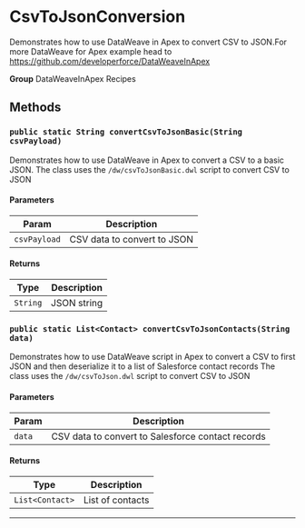 # CsvToJsonConversion

Demonstrates how to use DataWeave
in Apex to convert CSV to JSON.For more DataWeave for Apex example
head to https://github.com/developerforce/DataWeaveInApex


**Group** DataWeaveInApex Recipes

## Methods
### `public static String convertCsvToJsonBasic(String csvPayload)`

Demonstrates how to use DataWeave in Apex to convert a CSV to a basic JSON. The class uses the `/dw/csvToJsonBasic.dwl` script to convert CSV to JSON

#### Parameters

|Param|Description|
|---|---|
|`csvPayload`|CSV data to convert to JSON|

#### Returns

|Type|Description|
|---|---|
|`String`|JSON string|

### `public static List<Contact> convertCsvToJsonContacts(String data)`

Demonstrates how to use DataWeave script in Apex to convert a CSV to first JSON and then deserialize it to a list of Salesforce contact records The class uses the `/dw/csvToJson.dwl` script to convert CSV to JSON

#### Parameters

|Param|Description|
|---|---|
|`data`|CSV data to convert to Salesforce contact records|

#### Returns

|Type|Description|
|---|---|
|`List<Contact>`|List of contacts|

---
